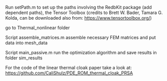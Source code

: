 
Run setPath.m to set up the paths involving the RedbKit package (add dependent paths), the Tensor Toolbox (credits to Brett W. Bader, Tamara G. Kolda, can be downloaded also from: https://www.tensortoolbox.org/) 

go to Thermal_nonlinear folder 

Script assemble_matrices.m  assemble necessary FEM matrices and put data into mesh_data  

Script main_passive.m run the optimization algorithm and save results in folder sim_results 

For the code of the linear thermal cloak paper take a look at: https://github.com/CaliShulz/PDE_ROM_thermal_cloak_PRSA
